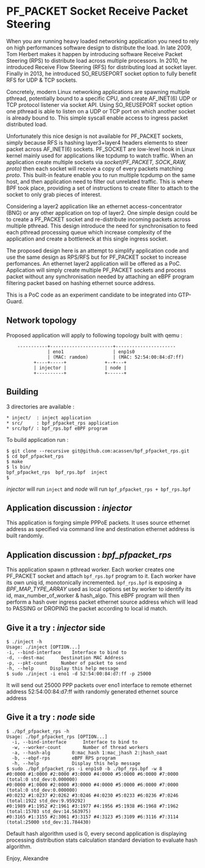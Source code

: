 # PF_PACKET Socket Receive Packet Steering

When you are running heavy loaded networking application you need to rely on high performances software design to distribute the load. In late 2009, Tom Herbert makes it happen by introducing software Receive Packet Steering (RPS) to distribute load across multiple processors. In 2010, he introduced Receive Flow Steering (RFS) for distributing load at socket layer. Finally in 2013, he introduced SO_REUSEPORT socket option to fully benefit RFS for UDP & TCP sockets.

Concretely, modern Linux networking applications are spawning multiple pthread, potentially bound to a specific CPU, and create AF_INET(6) UDP or TCP protocol listener via socket API. Using SO_REUSEPORT socket option one pthread is able to listen on a UDP or TCP port on which another socket is already bound to. This simple syscall enable access to ingress packet distributed load.

Unfortunately this nice design is not available for PF_PACKET sockets, simply because RFS is hashing layer3+layer4 headers elements to steer packet across AF_INET(6) sockets. PF_SOCKET are low-level hook in Linux kernel mainly used for applications like tcpdump to watch traffic. When an application create multiple sockets via _socket(PF_PACKET, SOCK_RAW, proto)_ then each socket will receive a copy of every packets matching _proto_. This built-in feature enable you to run multiple tcpdump on the same host, and then application need to filter out unrelated traffic. This is where BPF took place, providing a set of instructions to create filter to attach to the socket to only grab pieces of interest.

Considering a layer2 application like an ethernet access-concentrator (BNG) or any other application on top of layer2. One simple design could be to create a PF_PACKET socket and re-distribute incoming packets across multiple pthread. This design introduce the need for synchronisation to feed each pthread processing queue which increase complexity of the application and create a bottleneck at this single ingress socket.

The proposed design here is an attempt to simplify application code and use the same design as RPS/RFS but for PF_PACKET socket to increase perfomances. An ethernet layer2 application will be offered as a PoC. Application will simply create multiple PF_PACKET sockets and process packet without any synchronisation needed by attaching an eBPF program filtering packet based on hashing ethernet source address.

This is a PoC code as an experiment candidate to be integrated into GTP-Guard.

## Network topology

Proposed application will apply to following topology built with qemu :

```
    -----------+-----------------------+----------------------
               | eno1                  | enp1s0
               | (MAC: ramdom)         | (MAC: 52:54:00:84:d7:ff)
          +----+-----+              +--+---+
          | injector |              | node |
          +----------+              +------+
```

## Building

3 directories are available :

	* inject/  : inject application
	* src/     : bpf_pfpacket_rps application
	* src/bpf/ : bpf_rps.bpf eBPF program

To build application run :

	$ git clone --recursive git@github.com:acassen/bpf_pfpacket_rps.git
	$ cd bpf_pfpacket_rps
	$ make
	$ ls bin/
	bpf_pfpacket_rps  bpf_rps.bpf  inject
	$

_injector_ will run `inject` and _node_ will run `bpf_pfpacket_rps + bpf_rps.bpf`

## Application discussion : _injector_

This application is forging simple PPPoE packets. It uses source ethernet address as specified via command line and destination ethernet address is built randomly.

## Application discussion : _bpf_pfpacket_rps_

This application spawn n pthread worker. Each worker creates one PF_PACKET socket and attach `bpf_rps.bpf` program to it. Each worker have its own uniq id, monotonically incremented. `bpf_rps.bpf` is exposing a _BPF_MAP_TYPE_ARRAY_ used as local options set by worker to identify its id, max_number_of_worker & hash_algo. This eBPF program will then perform a hash over ingress packet ethernet source address which will lead to PASSING or DROPING the packet according to local id match.

## Give it a try : _injector_ side
```
$ ./inject -h
Usage: ./inject [OPTION...]
-i, --bind-interface 	Interface to bind to
-d, --dest-mac	 	Destination MAC Address
-p, --pkt-count	 	Number of packet to send
-h, --help		Display this help message
$ sudo ./inject -i eno1 -d 52:54:00:84:d7:ff -p 25000
```
It will send out 25000 PPP packets over eno1 interface to remote ethernet address 52:54:00:84:d7:ff with randomly generated ethernet source address

## Give it a try : _node_ side
```
$ ./bpf_pfpacket_rps -h
Usage: ./bpf_pfpacket_rps [OPTION...]
  -i, --bind-interface		Interface to bind to
  -w, --worker-count		Number of thread workers
  -a, --hash-alg		0:mac_hash 1:mac_jhash 2:jhash_oaat
  -b, --ebpf-rps		eBPF RPS program
  -h, --help			Display this help message
$ sudo ./bpf_pfpacket_rps -i enp1s0 -b ./bpf_rps.bpf -w 8
#0:0000 #1:0000 #2:0000 #3:0000 #4:0000 #5:0000 #6:0000 #7:0000 (total:0 std_dev:0.000000)
#0:0000 #1:0000 #2:0000 #3:0000 #4:0000 #5:0000 #6:0000 #7:0000 (total:0 std_dev:0.000000)
#0:0232 #1:0237 #2:0262 #3:0246 #4:0230 #5:0233 #6:0236 #7:0246 (total:1922 std_dev:9.959292)
#0:1989 #1:1952 #2:1961 #3:1977 #4:1956 #5:1938 #6:1968 #7:1962 (total:15703 std_dev:14.563975)
#0:3165 #1:3155 #2:3061 #3:3157 #4:3123 #5:3109 #6:3116 #7:3114 (total:25000 std_dev:31.784430)
```

Default hash algorithm used is 0, every second application is displaying processing distribution stats calculation standard deviation to evaluate hash algorithm.

Enjoy,
Alexandre